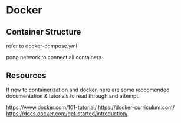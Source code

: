 # Docker

## Container Structure

refer to docker-compose.yml

pong network to connect all containers

## Resources

If new to containerization and docker, here are some reccomended
documentation & tutorials to read through and attempt.

https://www.docker.com/101-tutorial/
https://docker-curriculum.com/
https://docs.docker.com/get-started/introduction/